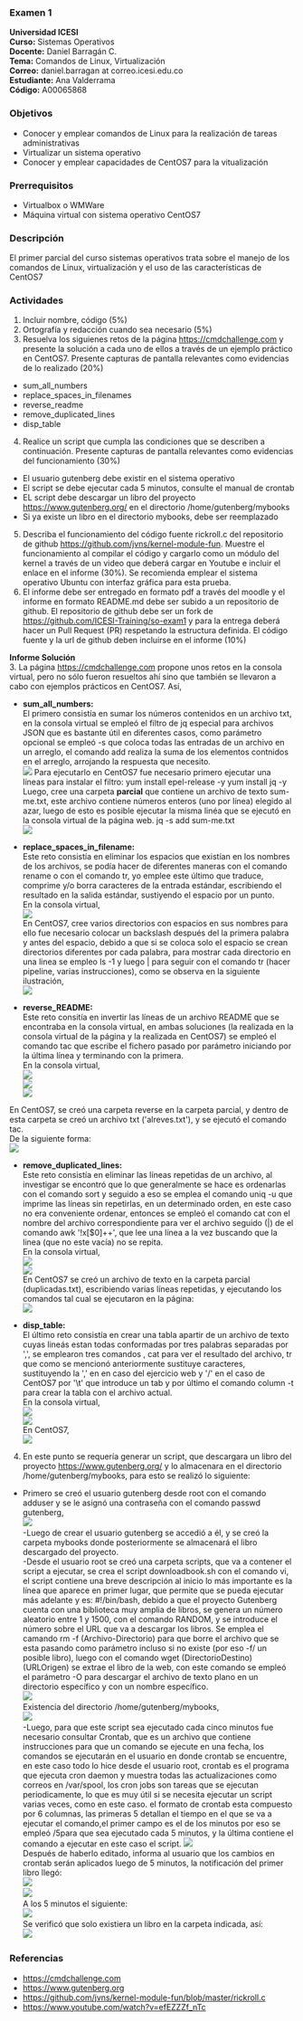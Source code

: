 ### Examen 1
**Universidad ICESI**  
**Curso:** Sistemas Operativos  
**Docente:** Daniel Barragán C.  
**Tema:** Comandos de Linux, Virtualización  
**Correo:** daniel.barragan at correo.icesi.edu.co  
**Estudiante:** Ana Valderrama  
**Código:** A00065868  


### Objetivos
* Conocer y emplear comandos de Linux para la realización de tareas administrativas
* Virtualizar un sistema operativo
* Conocer y emplear capacidades de CentOS7 para la vitualización

### Prerrequisitos
* Virtualbox o WMWare
* Máquina virtual con sistema operativo CentOS7

### Descripción
El primer parcial del curso sistemas operativos trata sobre el manejo de los comandos de Linux, virtualización y el uso de las características de CentOS7

### Actividades
1. Incluir nombre, código (5%)
2. Ortografía y redacción cuando sea necesario (5%)
3. Resuelva los siguienes retos de la página https://cmdchallenge.com y presente la solución a cada uno de ellos a través de un ejemplo práctico en CentOS7. Presente capturas de pantalla relevantes como evidencias de lo realizado (20%)
  * sum_all_numbers
  * replace_spaces_in_filenames
  * reverse_readme
  * remove_duplicated_lines
  * disp_table
4. Realice un script que cumpla las condiciones que se describen a continuación. Presente capturas de pantalla relevantes como evidencias del funcionamiento (30%)
  * El usuario gutenberg debe existir en el sistema operativo
  * El script se debe ejecutar cada 5 minutos, consulte el manual de crontab
  * EL script debe descargar un libro del proyecto https://www.gutenberg.org/ en el directorio /home/gutenberg/mybooks
  * Si ya existe un libro en el directorio mybooks, debe ser reemplazado  
5. Describa el funcionamiento del código fuente rickroll.c del repositorio de github https://github.com/jvns/kernel-module-fun. Muestre el funcionamiento al compilar el código y cargarlo como un módulo del kernel a través de un video que deberá cargar en Youtube e incluir el enlace en el informe (30%). Se recomienda emplear el sistema operativo Ubuntu con interfaz gráfica para esta prueba.
6. El informe debe ser entregado en formato pdf a través del moodle y el informe en formato README.md debe ser subido a un repositorio de github. El repositorio de github debe ser un fork de https://github.com/ICESI-Training/so-exam1 y para la entrega deberá hacer un Pull Request (PR) respetando la estructura definida. El código fuente y la url de github deben incluirse en el informe (10%)  

**Informe Solución**  
3. La página https://cmdchallenge.com propone unos retos en la consola virtual, pero no sólo fueron resueltos ahí sino que también se llevaron a cabo con ejemplos prácticos en CentOS7.
Así,  
- **sum_all_numbers:**  
El primero consistía en sumar los números contenidos en un archivo txt, en la consola virtual se empleó el filtro de jq especial para archivos JSON que es bastante útil en diferentes casos, como parámetro opcional se empleó -s que coloca todas las entradas de un archivo en un arreglo, el comando add realiza la suma de los elementos contnidos en el arreglo, arrojando la respuesta que necesito.  
![][1]
Para ejecutarlo en CentOS7 fue necesario primero ejecutar una líneas para instalar el filtro:
yum install epel-release -y
yum install jq -y
Luego, cree una carpeta **parcial** que contiene un archivo de texto sum-me.txt, este archivo contiene números enteros (uno por línea) elegido al azar, luego de esto es posible ejecutar la misma linéa que se ejecutó en la consola virtual de la página web.
jq -s add sum-me.txt  
![][2]  
  
- **replace_spaces_in_filename:**  
Este reto consistía en eliminar los espacios que existían en los nombres de los archivos, se podía hacer de diferentes maneras con el comando rename o con el comando tr, yo emplee este último que traduce, comprime y/o borra caracteres de la entrada estándar, escribiendo el resultado en la salida estándar, sustiyendo el espacio por un punto.  
En la consola virtual,  
![][3]  
En CentOS7, cree varios directorios con espacios en sus nombres para ello fue necesario colocar un backslash después del la primera palabra y antes del espacio, debido a que si se coloca solo el espacio se crean directorios diferentes por cada palabra, para mostrar cada directorio en una linea se empleo ls -1 y luego | para seguir con el comando tr (hacer pipeline, varias instrucciones), como se observa en la siguiente ilustración,   
![][4]  
  
- **reverse_README:**   
Este reto consitía en invertir las líneas de un archivo README que se encontraba en la consola virtual, en ambas soluciones (la realizada en la consola virtual de la página y la realizada en CentOS7) se empleó el comando tac que escribe el fichero pasado por parámetro iniciando por la última línea y terminando con la primera.  
En la consola virtual,  
![][5]  
![][6]  
![][7]  

En CentOS7, se creó una carpeta reverse en la carpeta parcial, y dentro de esta carpeta se creó un archivo txt ('alreves.txt'), y se ejecutó el comando tac.  
De la siguiente forma:  
![][8]  

- **remove_duplicated_lines:**  
Este reto consistía en eliminar las líneas repetidas de un archivo, al investigar se encontró que lo que generalmente se hace es ordenarlas con el comando sort y seguido a eso se emplea el comando uniq -u que imprime las líneas sin repetirlas, en un determinado orden, en este caso no era conveniente ordenar, entonces se empleó el comando cat con el nombre del archivo correspondiente para ver el archivo seguido (|) de el comando awk '!x[$0]++', que lee una línea a la vez buscando que la linea (que no este vacía) no se repita.  
En la consola virtual,  
![][9]  
![][10]  
En CentOS7 se creó un archivo de texto en la carpeta parcial (duplicadas.txt), escribiendo varias líneas repetidas, y ejecutando los comandos tal cual se ejecutaron en la página:  
![][11]  
  
- **disp_table:**  
El último reto consistía en crear una tabla apartir de un archivo de texto cuyas lineás estan todas conformadas por tres palabras separadas por ',', se emplearon tres comandos , cat para ver el resultado del archivo, tr que como se mencionó anteriormente sustituye caracteres, sustituyendo la ',' en en caso del ejercicio web y '/' en el caso de CentOS7 por '\t' que introduce un tab y por último el comando column -t para crear la tabla con el archivo actual.  
En la consola virtual,  
![][12]  
![][13]  
En CentOS7,  
![][14]   
  
  
4. En este punto se requería generar un script, que descargara un libro del proyecto https://www.gutenberg.org/ y lo almacenara en el directorio /home/gutenberg/mybooks, para esto se realizó lo siguiente:
- Primero se creó el usuario gutenberg desde root con el comando adduser y se le asignó una contraseña con el comando passwd gutenberg,  
![][15]  
-Luego de crear el usuario gutenberg se accedió a él, y se creó la carpeta mybooks donde posteriormente se almacenará el libro descargado del proyecto.  
-Desde el usuario root se creó una carpeta scripts, que va a contener el script a ejecutar, se crea el script downloadbook.sh con el comando vi, el script contiene una breve descripción al inicio lo más importante es la línea que aparece en primer lugar, que permite que se pueda ejecutar más adelante y es: #!/bin/bash, debido a que el proyecto Gutenberg cuenta con una biblioteca muy amplia de libros, se genera un número aleatorio entre 1 y 1500, con el comando RANDOM, y se introduce el número sobre el URL que va a descargar los libros. Se emplea el camando rm -f (Archivo-Directorio) para que borre el archivo que se esta pasando como parámetro incluso si no existe (por eso -f/ un posible libro), luego con el comando wget (DirectorioDestino) (URLOrigen) se extrae el libro de la web, con este comando se empleó el parámetro -O para descargar el archivo de texto plano en un directorio específico y con un nombre específico.  
![][16]  
Existencia del directorio /home/gutenberg/mybooks,  
![][17]  
-Luego, para que este script sea ejecutado cada cinco minutos fue necesario consultar Crontab, que es un archivo que contiene instrucciones para que un comando se ejecute en una fecha, los comandos se ejecutarán en el usuario en donde crontab se encuentre, en este caso todo lo hice desde el usuario root, crontab es el programa que ejecuta cron daemon y muestra todas las actualizaciones como correos en /var/spool, los cron jobs son tareas que se ejecutan periodicamente, lo que es muy útil si se necesita ejecutar un script varias veces, como en este caso. el formato de crontab esta compuesto por 6 columnas, las primeras 5 detallan el tiempo en el que se va a ejecutar el comando,el primer campo es el de los minutos por eso se empleó /5para que sea ejecutado cada 5 minutos, y la última contiene el comando a ejecutar en este caso el script. 
![][18]  
Después de haberlo editado, informa al usuario que los cambios en crontab serán aplicados luego de 5 minutos, la notificación del primer libro llegó:  
![][19]  
![][20]  
A los 5 minutos el siguiente:  
![][21]  
Se verificó que solo existiera un libro en la carpeta indicada, así:  
![][22]  
  


### Referencias
* https://cmdchallenge.com  
* https://www.gutenberg.org  
* https://github.com/jvns/kernel-module-fun/blob/master/rickroll.c
* https://www.youtube.com/watch?v=efEZZZf_nTc

[1]: images/Desafio1.PNG
[2]: images/Desafio1C.PNG  
[3]: images/Desafio2.PNG
[4]: images/Desafio2C.PNG 
[5]: images/Desafio31.PNG
[6]: images/Desafio32.PNG 
[7]: images/Desafio33.PNG
[8]: images/Desafio3C.PNG 
[9]: images/Desafio41.PNG 
[10]: images/Desafio42.PNG
[11]: images/Desafio4C.PNG 
[12]: images/Desafio51.PNG 
[13]: images/Desafio52.PNG
[14]: images/Desafio5C.PNG 
[15]: images/Gutenberg_user.PNG 
[16]: images/Script_downloadbook.PNG 
[17]: images/directorio.PNG 
[18]: images/crontab_result.PNG 
[19]: images/NotificacionCorreo.PNG 
[20]: images/PrimerLibro.PNG 
[21]: images/SegundoLibro.PNG 
[22]: images/OnlyOne.PNG

